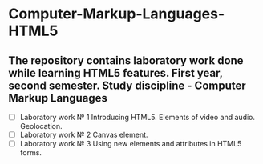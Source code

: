 # Computer-Markup-Languages-HTML5
## The repository contains laboratory work done while learning HTML5 features. First year, second semester. Study discipline - Computer Markup Languages

- [ ] Laboratory work № 1 Introducing HTML5. Elements of video and audio. Geolocation.
- [ ] Laboratory work № 2 Canvas element.
- [ ] Laboratory work № 3 Using new elements and attributes in HTML5 forms.
